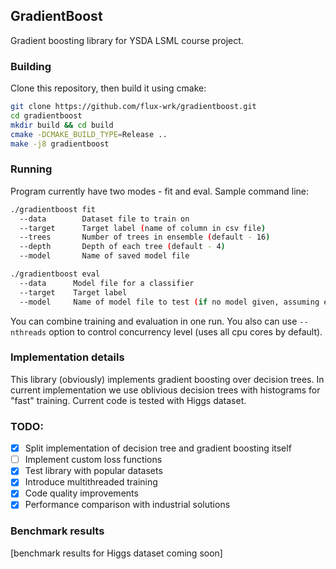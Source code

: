 ## GradientBoost
Gradient boosting library for YSDA LSML course project. 

### Building
Clone this repository, then build it using cmake:
```bash
git clone https://github.com/flux-wrk/gradientboost.git
cd gradientboost
mkdir build && cd build
cmake -DCMAKE_BUILD_TYPE=Release ..
make -j8 gradientboost
```

### Running
Program currently have two modes - fit and eval.
Sample command line:
```bash
./gradientboost fit
  --data 		Dataset file to train on
  --target 		Target label (name of column in csv file)
  --trees 		Number of trees in ensemble (default - 16)
  --depth 		Depth of each tree (default - 4)
  --model 		Name of saved model file

./gradientboost eval
  --data      Model file for a classifier
  --target    Target label
  --model     Name of model file to test (if no model given, assuming evaluation of model trained in 'fit' subcommand)
```
You can combine training and evaluation in one run. You also can use `--nthreads` option to control concurrency level (uses all cpu cores by default).

### Implementation details
This library (obviously) implements gradient boosting over decision trees. In current implementation we use oblivious decision trees with histograms for "fast" training.
Current code is tested with Higgs dataset.

### TODO:
- [x] Split implementation of decision tree and gradient boosting itself
- [ ] Implement custom loss functions
- [x] Test library with popular datasets
- [x] Introduce multithreaded training
- [x] Code quality improvements
- [x] Performance comparison with industrial solutions

### Benchmark results

[benchmark results for Higgs dataset coming soon]
